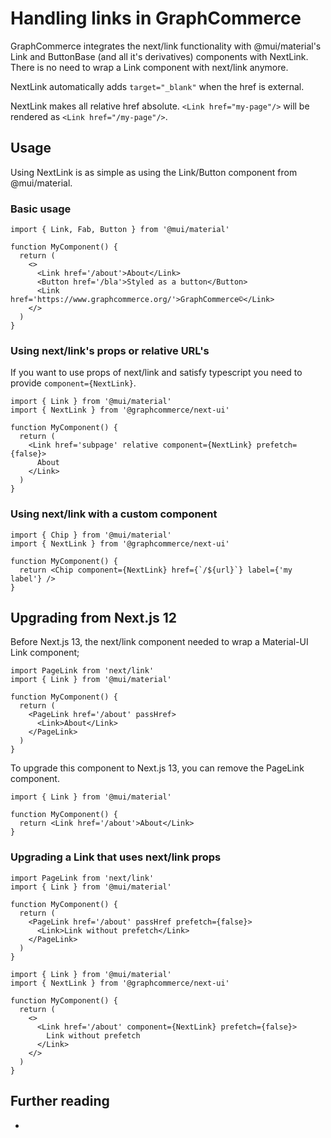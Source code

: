 # Handling links in GraphCommerce

GraphCommerce integrates the next/link functionality with @mui/material's Link
and ButtonBase (and all it's derivatives) components with NextLink. There is no
need to wrap a Link component with next/link anymore.

NextLink automatically adds `target="_blank"` when the href is external.

NextLink makes all relative href absolute. `<Link href="my-page"/>` will be
rendered as `<Link href="/my-page"/>`.

## Usage

Using NextLink is as simple as using the Link/Button component from
@mui/material.

### Basic usage

```tsx
import { Link, Fab, Button } from '@mui/material'

function MyComponent() {
  return (
    <>
      <Link href='/about'>About</Link>
      <Button href='/bla'>Styled as a button</Button>
      <Link href='https://www.graphcommerce.org/'>GraphCommerce©</Link>
    </>
  )
}
```

### Using next/link's props or relative URL's

If you want to use props of next/link and satisfy typescript you need to provide
`component={NextLink}`.

```tsx
import { Link } from '@mui/material'
import { NextLink } from '@graphcommerce/next-ui'

function MyComponent() {
  return (
    <Link href='subpage' relative component={NextLink} prefetch={false}>
      About
    </Link>
  )
}
```

### Using next/link with a custom component

```tsx
import { Chip } from '@mui/material'
import { NextLink } from '@graphcommerce/next-ui'

function MyComponent() {
  return <Chip component={NextLink} href={`/${url}`} label={'my label'} />
}
```

## Upgrading from Next.js 12

Before Next.js 13, the next/link component needed to wrap a Material-UI Link
component;

```tsx
import PageLink from 'next/link'
import { Link } from '@mui/material'

function MyComponent() {
  return (
    <PageLink href='/about' passHref>
      <Link>About</Link>
    </PageLink>
  )
}
```

To upgrade this component to Next.js 13, you can remove the PageLink component.

```tsx
import { Link } from '@mui/material'

function MyComponent() {
  return <Link href='/about'>About</Link>
}
```

### Upgrading a Link that uses next/link props

```tsx
import PageLink from 'next/link'
import { Link } from '@mui/material'

function MyComponent() {
  return (
    <PageLink href='/about' passHref prefetch={false}>
      <Link>Link without prefetch</Link>
    </PageLink>
  )
}
```

```tsx
import { Link } from '@mui/material'
import { NextLink } from '@graphcommerce/next-ui'

function MyComponent() {
  return (
    <>
      <Link href='/about' component={NextLink} prefetch={false}>
        Link without prefetch
      </Link>
    </>
  )
}
```

## Further reading

-
